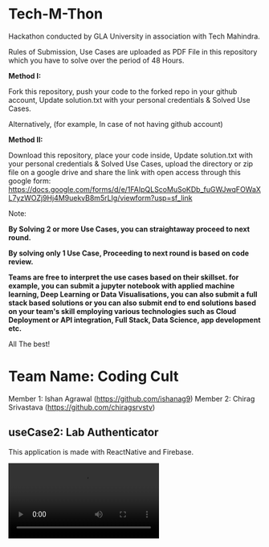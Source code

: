 # Tech-M-Thon
Hackathon conducted by GLA University in association with Tech Mahindra.

Rules of Submission,
Use Cases are uploaded as PDF File in this repository which you have to solve over the period of 48 Hours.

**Method I:**

Fork this repository, push your code to the forked repo in your github account, Update solution.txt with your personal credentials & Solved Use Cases.

Alternatively, (for example, In case of not having github account)

**Method II:**

Download this repository, place your code inside, Update solution.txt with your personal credentials & Solved Use Cases, upload the directory or zip file on a google drive and share the link with open access through this google form: https://docs.google.com/forms/d/e/1FAIpQLScoMuSoKDb_fuGWJwqFOWaXL7yzWOZj9Hj4M9uekvB8m5rLIg/viewform?usp=sf_link


Note:

**By Solving 2 or more Use Cases, you can straightaway proceed to next round.**

**By solving only 1 Use Case, Proceeding to next round is based on code review.**

**Teams are free to interpret the use cases based on their skillset. for example, you can submit a jupyter notebook with applied machine learning, Deep Learning or Data Visualisations, you can also submit a full stack based solutions or you can also submit end to end solutions based on your team's skill employing various technologies such as Cloud Deployment or API integration, Full Stack, Data Science, app development etc.**


All The best!


# Team Name: Coding Cult

Member 1: Ishan Agrawal (https://github.com/ishanag9)
Member 2: Chirag Srivastava (https://github.com/chiragsrvstv) 


## useCase2: Lab Authenticator

This application is made with ReactNative and Firebase.

![](screenshots.vid.mp4)

